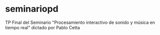 # seminariopd
TP Final del Seminario "Procesamiento interactivo de sonido y música en tiempo real" dictado por Pablo Cetta
